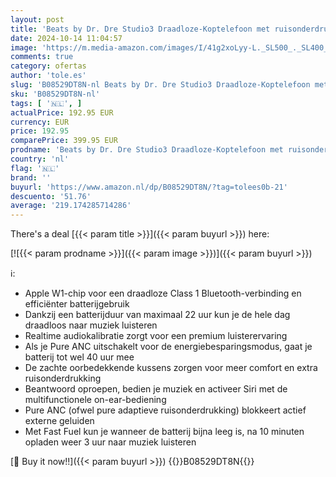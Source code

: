 ```yaml
---
layout: post
title: 'Beats by Dr. Dre Studio3 Draadloze-Koptelefoon met ruisonderdrukking  Apple W1-koptelefoonchip  Class 1 Bluetooth  22 uur luisteren  Zwart  Eén Maat'
date: 2024-10-14 11:04:57
image: 'https://m.media-amazon.com/images/I/41g2xoLyy-L._SL500_._SL400_.jpg'
comments: true
category: ofertas
author: 'tole.es'
slug: 'B08529DT8N-nl Beats by Dr. Dre Studio3 Draadloze-Koptelefoon met...'
sku: 'B08529DT8N-nl'
tags: [ '🇳🇱', ]
actualPrice: 192.95 EUR
currency: EUR
price: 192.95
comparePrice: 399.95 EUR
prodname: 'Beats by Dr. Dre Studio3 Draadloze-Koptelefoon met ruisonderdrukking  Apple W1-koptelefoonchip  Class 1 Bluetooth  22 uur luisteren  Zwart  Eén Maat'
country: 'nl'
flag: '🇳🇱'
brand: ''
buyurl: 'https://www.amazon.nl/dp/B08529DT8N/?tag=tolees0b-21'
descuento: '51.76'
average: '219.174285714286'
---
```


There's a deal [{{< param title >}}]({{< param buyurl >}})  here:

[![{{< param prodname >}}]({{< param image >}})]({{< param buyurl >}})

ℹ️:

- Apple W1-chip voor een draadloze Class 1 Bluetooth-verbinding en efficiënter batterijgebruik
- Dankzij een batterijduur van maximaal 22 uur kun je de hele dag draadloos naar muziek luisteren
- Realtime audiokalibratie zorgt voor een premium luisterervaring
- Als je Pure ANC uitschakelt voor de energiebesparingsmodus, gaat je batterij tot wel 40 uur mee
- De zachte oorbedekkende kussens zorgen voor meer comfort en extra ruisonderdrukking
- Beantwoord oproepen, bedien je muziek en activeer Siri met de multifunctionele on-ear-bediening
- Pure ANC (ofwel pure adaptieve ruisonderdrukking) blokkeert actief externe geluiden
- Met Fast Fuel kun je wanneer de batterij bijna leeg is, na 10 minuten opladen weer 3 uur naar muziek luisteren

[🛒 Buy it now!!]({{< param buyurl >}})
{{<world>}}B08529DT8N{{</world>}}
